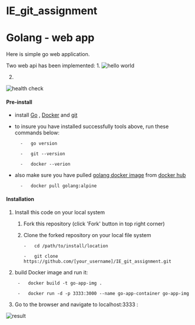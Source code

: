 # IE_git_assignment

# Golang - web app
Here is simple go web application.

Two web api has been implemented:
1.
![hello world](https://www.bogotobogo.com/GoLang/images/Web-Docker-Image/localhost-3000-index.png)

2.
![health check](https://www.bogotobogo.com/GoLang/images/Web-Docker-Image/localhost-3000-health-check.png)

#### Pre-install

- install [Go](https://golang.org/doc/install) , [Docker](https://docs.docker.com/engine/install/) and [git](https://git-scm.com/book/en/v2/Getting-Started-Installing-Git) 

- to insure you have installed successfully tools above, run these commands below:

        
        -   go version
        
        -   git --version

        -   docker --verion
         

- also make sure you have pulled [golang docker image](https://hub.docker.com/_/golang) from [docker hub](https://hub.docker.com/)

        
        -   docker pull golang:alpine
        

#### Installation

1. Install this code on your local system
    
    1. Fork this repository (click 'Fork' button in top right corner)
    2. Clone the forked repository on your local file system
    
        ```
        -   cd /path/to/install/location
        
        -   git clone https://github.com/[your_username]/IE_git_assignment.git
        ```  

2. build Docker image and run it:

        
        -   docker build -t go-app-img .

        -   docker run -d -p 3333:3000 --name go-app-container go-app-img
        

3. Go to the browser and navigate to localhost:3333 :

![result](https://www.bogotobogo.com/GoLang/images/Web-Docker-Image/localhost-3333-index.png)